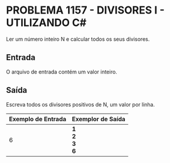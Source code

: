 # PROBLEMA 1157 - DIVISORES I - UTILIZANDO C#

Ler um número inteiro N e calcular todos os seus divisores.

## Entrada
O arquivo de entrada contém um valor inteiro.

## Saída
Escreva todos os divisores positivos de N, um valor por linha.

| Exemplo de Entrada        | Exemplor de Saída            |
|---------------------------|------------------------------|
| 6                         | **1<br>2<br>3<br>6**         |